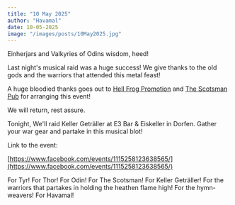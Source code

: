 ```yaml
---
title: "10 May 2025"
author: "Havamal"
date: 10-05-2025
image: "/images/posts/10May2025.jpg"
---
```


Einherjars and Valkyries of Odins wisdom, heed!

Last night's musical raid was a huge success! We give thanks to the old gods and the warriors that attended this metal feast!

A huge bloodied thanks goes out to [Hell Frog Promotion](https://www.facebook.com/HellFrogPromotion) and [The Scotsman Pub](https://www.facebook.com/profile.php?id=100049723670163) for arranging this event! 

We will return, rest assure.

Tonight, We'll raid Keller Geträller at E3 Bar & Eiskeller in Dorfen. Gather your war gear and partake in this musical blot!

Link to the event:

[https://www.facebook.com/events/1115258123638565/](https://www.facebook.com/events/1115258123638565/)

For Tyr! For Thor! For Odin! For The Scotsman! For Keller Geträller! For the warriors that partakes in holding the heathen flame high! For the hymn-weavers! For Havamal!